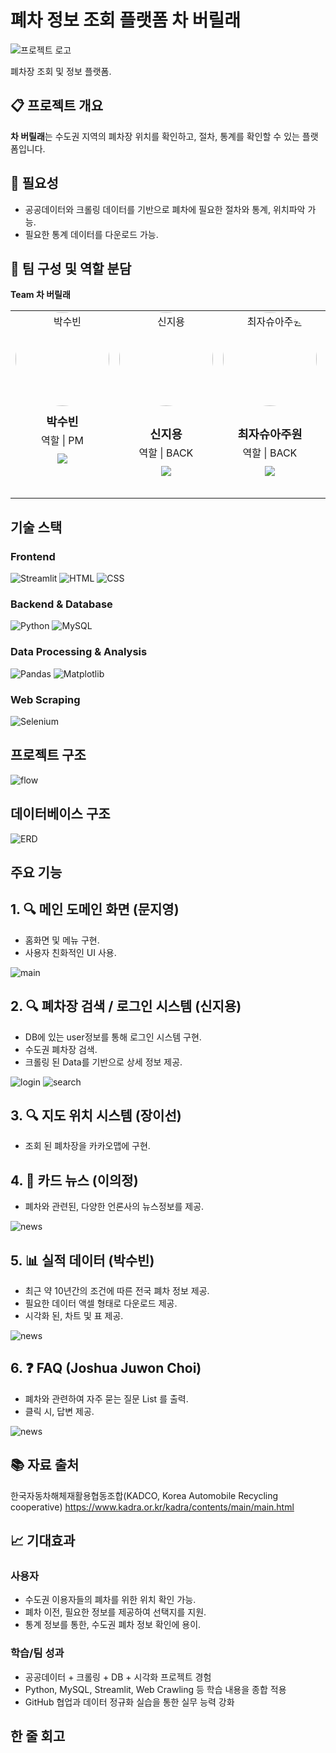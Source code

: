 # 폐차 정보 조회 플랫폼 차 버릴래

<img src="image/logo.png" alt="프로젝트 로고" width="auto">

폐차장 조회 및 정보 플랫폼.

## 📋 프로젝트 개요
**차 버릴래**는 수도권 지역의 폐차장 위치를 확인하고, 절차, 통계를 확인할 수 있는 플랫폼입니다.

## 🎯 필요성
- 공공데이터와 크롤링 데이터를 기반으로 폐차에 필요한 절차와 통계, 위치파악 가능.
- 필요한 통계 데이터를 다운로드 가능.

## 👥 팀 구성 및 역할 분담

**Team 차 버릴래**
<table>
<tr>
<td align="center" width="200" style="vertical-align: top; height: 300px;">
  <img src="image/park.png" width="150" height="150" style="border-radius: 50%; object-fit: cover;" alt="박수빈"/>
  <br />
  <h3 style="margin: 10px 0 5px 0;">박수빈</h3>
  <p style="margin: 5px 0;">역할 | PM</p>
  <div style="margin-top: 10px;">
    <a href="https://github.com/sbpark2930-ui">
      <img src="https://img.shields.io/badge/GitHub-181717?style=flat-square&logo=GitHub&logoColor=white"/>
    </a>
  </div>
</td>

<td align="center" width="200" style="vertical-align: top; height: 300px;">
<img src="image/sin.png" width="150" height="150" style="border-radius: 50%; object-fit: cover;" alt="신지용"/>
  <br />
<br />
<h3 style="margin: 10px 0 5px 0;">신지용</h3>
<p style="margin: 5px 0;">역할 | BACK</p>
<div style="margin-top: 10px;">
<a href="https://github.com/sjy361872">
<img src="https://img.shields.io/badge/GitHub-181717?style=flat-square&logo=GitHub&logoColor=white"/>
</a>
</div>
</td>
<td align="center" width="200" style="vertical-align: top; height: 300px;">
<img src="image/choi.jpg" width="150" height="150" style="border-radius: 50%; object-fit: cover;" alt="최자슈아주원"/>
  <br />
<br />
<h3 style="margin: 10px 0 5px 0;">최자슈아주원</h3>
<p style="margin: 5px 0;">역할 | BACK</p>
<div style="margin-top: 10px;">
<a href="https://github.com/reasonableplan">
<img src="https://img.shields.io/badge/GitHub-181717?style=flat-square&logo=GitHub&logoColor=white"/>
</a>
</div>
</td>
<td align="center" width="200" style="vertical-align: top; height: 300px;">
<img src="image/lee.png" width="150" height="150" style="border-radius: 50%; object-fit: cover;" alt="이의정"/>
<br />
<h3 style="margin: 10px 0 5px 0;">이의정</h3>
<p style="margin: 5px 0;">역할 | 크롤링</p>
<div style="margin-top: 10px;">
<a href="https://github.com/lee910814">
<img src="https://img.shields.io/badge/GitHub-181717?style=flat-square&logo=GitHub&logoColor=white"/>
</a>
</div>
</td>
<td align="center" width="200" style="vertical-align: top; height: 300px;">
<img src="image/jang.png" width="150" height="150" style="border-radius: 50%; object-fit: cover;" alt="장이선"/>
<br />
<h3 style="margin: 10px 0 5px 0;">장이선</h3>
<p style="margin: 5px 0;">역할 | DB/FRONT</p>
<div style="margin-top: 10px;">
<a href="https://github.com/jang-yiseon">
<img src="https://img.shields.io/badge/GitHub-181717?style=flat-square&logo=GitHub&logoColor=white"/>
</a>
</div>
<td align="center" width="200" style="vertical-align: top; height: 300px;">
<img src="image/moon.jpg" width="150" height="150" style="border-radius: 50%; object-fit: cover;" alt="문지영"/>
<br />
<h3 style="margin: 10px 0 5px 0;">문지영</h3>
<p style="margin: 5px 0;">역할 | FRONT</p>
<div style="margin-top: 10px;">
<a href="https://github.com/moon-613">
<img src="https://img.shields.io/badge/GitHub-181717?style=flat-square&logo=GitHub&logoColor=white"/>
</a>
</div>
</td>
</tr>
</table>

## 기술 스택

### Frontend
![Streamlit](https://img.shields.io/badge/Streamlit-FF4B4B?style=for-the-badge&logo=Streamlit&logoColor=white)
![HTML](https://img.shields.io/badge/HTML5-E34F26?style=for-the-badge&logo=html5&logoColor=white)
![CSS](https://img.shields.io/badge/CSS3-1572B6?style=for-the-badge&logo=css3&logoColor=white)

### Backend & Database
![Python](https://img.shields.io/badge/Python-3776AB?style=for-the-badge&logo=python&logoColor=white)
![MySQL](https://img.shields.io/badge/MySQL-4479A1?style=for-the-badge&logo=mysql&logoColor=white)

### Data Processing & Analysis
![Pandas](https://img.shields.io/badge/Pandas-150458?style=for-the-badge&logo=pandas&logoColor=white)
![Matplotlib](https://img.shields.io/badge/Matplotlib-11557c?style=for-the-badge)

### Web Scraping
![Selenium](https://img.shields.io/badge/Selenium-43B02A?style=for-the-badge&logo=selenium&logoColor=white)

## 프로젝트 구조
<img src="image/flow.png" alt="flow" width="auto">

## 데이터베이스 구조
<img src="image/erd.png" alt="ERD" width="auto">

## 주요 기능

## 1. 🔍 메인 도메인 화면 (문지영)
- 홈화면 및 메뉴 구현.
- 사용자 친화적인 UI 사용.

<img src="image/main.gif" alt="main" width="auto">

## 2. 🔍 폐차장 검색 / 로그인 시스템 (신지용)
- DB에 있는 user정보를 통해 로그인 시스템 구현.
- 수도권 폐차장 검색.
- 크롤링 된 Data를 기반으로 상세 정보 제공.

<img src="image/login.gif" alt="login" width="auto">

<img src="image/search.gif" alt="search" width="auto">

## 3. 🔍 지도 위치 시스템 (장이선)
- 조회 된 폐차장을 카카오맵에 구현.

## 4. 📰 카드 뉴스 (이의정)
- 폐차와 관련된, 다양한 언론사의 뉴스정보를 제공.

<img src="image/news.gif" alt="news" width="auto">

## 5. 📊 실적 데이터 (박수빈)
- 최근 약 10년간의 조건에 따른 전국 폐차 정보 제공.
- 필요한 데이터 액셀 형태로 다운로드 제공.
- 시각화 된, 차트 및 표 제공.

<img src="image/dataTable.gif" alt="news" width="auto">

## 6. ❓ FAQ (Joshua Juwon Choi)
- 폐차와 관련하여 자주 묻는 질문 List 를 출력.
- 클릭 시, 답변 제공.

<img src="image/faq.gif" alt="news" width="auto">

## 📚 자료 출처
한국자동차해체재활용협동조합(KADCO, Korea Automobile Recycling cooperative) 
https://www.kadra.or.kr/kadra/contents/main/main.html

## 📈 기대효과

### 사용자
- 수도권 이용자들의 폐차를 위한 위치 확인 가능.
- 폐차 이전, 필요한 정보를 제공하여 선택지를 지원.
- 통계 정보를 통한, 수도권 폐차 정보 확인에 용이.

### 학습/팀 성과
- 공공데이터 + 크롤링 + DB + 시각화 프로젝트 경험
- Python, MySQL, Streamlit, Web Crawling 등 학습 내용을 종합 적용
- GitHub 협업과 데이터 정규화 실습을 통한 실무 능력 강화

## 한 줄 회고

